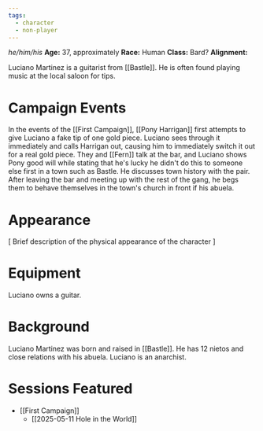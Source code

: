 ```yaml
---
tags:
  - character
  - non-player
---
```

_he/him/his_
**Age:** 37, approximately
**Race:** Human
**Class:** Bard?
**Alignment:**

Luciano Martinez is a guitarist from [[Bastle]]. He is often found playing music at the local saloon for tips.

# Campaign Events

In the events of the [[First Campaign]], [[Pony Harrigan]] first attempts to give Luciano a fake tip of one gold piece. Luciano sees through it immediately and calls Harrigan out, causing him to immediately switch it out for a real gold piece. They and [[Fern]] talk at the bar, and Luciano shows Pony good will while stating that he's lucky he didn't do this to someone else first in a town such as Bastle. He discusses town history with the pair. After leaving the bar and meeting up with the rest of the gang, he begs them to behave themselves in the town's church in front if his abuela.

# Appearance

\[ Brief description of the physical appearance of the character ]

# Equipment

Luciano owns a guitar.

# Background

Luciano Martinez was born and raised in [[Bastle]]. He has 12 nietos and close relations with his abuela. Luciano is an anarchist.

# Sessions Featured

- [[First Campaign]]
	- [[2025-05-11 Hole in the World]]